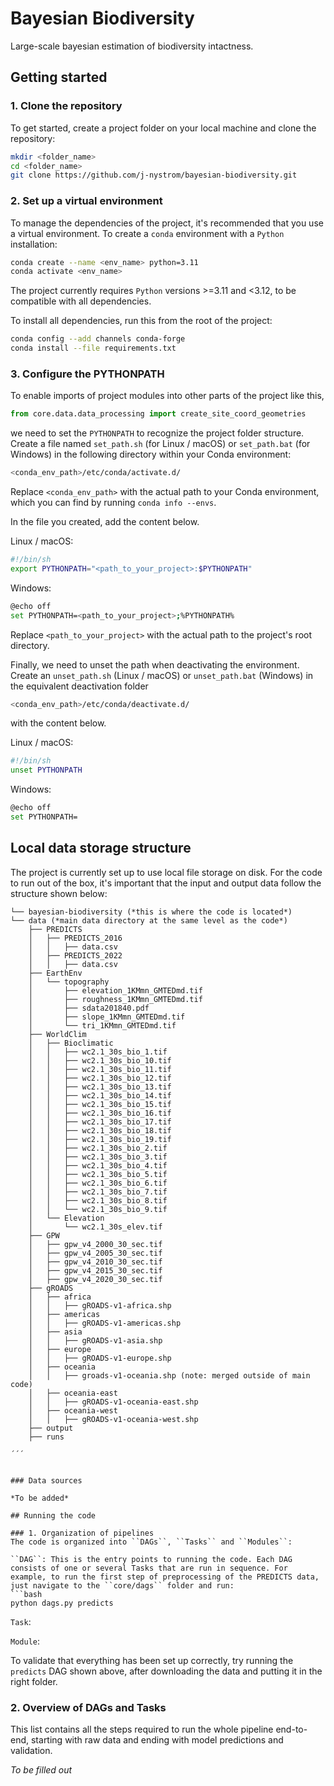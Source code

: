 # Bayesian Biodiversity
Large-scale bayesian estimation of biodiversity intactness.

## Getting started

### 1. Clone the repository

To get started, create a project folder on your local machine and clone the repository:

```bash
mkdir <folder_name>
cd <folder_name>
git clone https://github.com/j-nystrom/bayesian-biodiversity.git
```

### 2. Set up a virtual environment

To manage the dependencies of the project, it's recommended that you use a virtual environment. To create a ``conda`` environment with a ``Python`` installation:

```bash
conda create --name <env_name> python=3.11
conda activate <env_name>
```

The project currently requires ``Python`` versions >=3.11 and <3.12, to be compatible with all dependencies.

To install all dependencies, run this from the root of the project:

```bash
conda config --add channels conda-forge
conda install --file requirements.txt
```

### 3. Configure the PYTHONPATH

To enable imports of project modules into other parts of the project like this,

```python
from core.data.data_processing import create_site_coord_geometries
```

 we need to set the ``PYTHONPATH`` to recognize the project folder structure. Create a file named ``set_path.sh`` (for Linux / macOS) or ``set_path.bat`` (for Windows) in the following directory within your Conda environment:

```bash
<conda_env_path>/etc/conda/activate.d/
```

Replace ``<conda_env_path>`` with the actual path to your Conda environment, which you can find by running ``conda info --envs``.

In the file you created, add the content below.

Linux / macOS:
```bash
#!/bin/sh
export PYTHONPATH="<path_to_your_project>:$PYTHONPATH"
```

Windows:
```bash
@echo off
set PYTHONPATH=<path_to_your_project>;%PYTHONPATH%
```

Replace ``<path_to_your_project>`` with the actual path to the project's root directory.

Finally, we need to unset the path when deactivating the environment. Create an ``unset_path.sh`` (Linux / macOS) or ``unset_path.bat`` (Windows) in the equivalent deactivation folder

```bash
<conda_env_path>/etc/conda/deactivate.d/
```

with the content below.

Linux / macOS:
```bash
#!/bin/sh
unset PYTHONPATH
```

Windows:
```bash
@echo off
set PYTHONPATH=
```

## Local data storage structure

The project is currently set up to use local file storage on disk. For the code to run out of the box, it's important that the input and output data follow the structure shown below:

```
└── bayesian-biodiversity (*this is where the code is located*)
└── data (*main data directory at the same level as the code*)
    ├── PREDICTS
    │   ├── PREDICTS_2016
    │   │   ├── data.csv
    │   ├── PREDICTS_2022
    │   │   ├── data.csv
    ├── EarthEnv
    │   └── topography
    │       ├── elevation_1KMmn_GMTEDmd.tif
    │       ├── roughness_1KMmn_GMTEDmd.tif
    │       ├── sdata201840.pdf
    │       ├── slope_1KMmn_GMTEDmd.tif
    │       └── tri_1KMmn_GMTEDmd.tif
    ├── WorldClim
    │   ├── Bioclimatic
    │   │   ├── wc2.1_30s_bio_1.tif
    │   │   ├── wc2.1_30s_bio_10.tif
    │   │   ├── wc2.1_30s_bio_11.tif
    │   │   ├── wc2.1_30s_bio_12.tif
    │   │   ├── wc2.1_30s_bio_13.tif
    │   │   ├── wc2.1_30s_bio_14.tif
    │   │   ├── wc2.1_30s_bio_15.tif
    │   │   ├── wc2.1_30s_bio_16.tif
    │   │   ├── wc2.1_30s_bio_17.tif
    │   │   ├── wc2.1_30s_bio_18.tif
    │   │   ├── wc2.1_30s_bio_19.tif
    │   │   ├── wc2.1_30s_bio_2.tif
    │   │   ├── wc2.1_30s_bio_3.tif
    │   │   ├── wc2.1_30s_bio_4.tif
    │   │   ├── wc2.1_30s_bio_5.tif
    │   │   ├── wc2.1_30s_bio_6.tif
    │   │   ├── wc2.1_30s_bio_7.tif
    │   │   ├── wc2.1_30s_bio_8.tif
    │   │   └── wc2.1_30s_bio_9.tif
    │   └── Elevation
    │       └── wc2.1_30s_elev.tif
    ├── GPW
    │   ├── gpw_v4_2000_30_sec.tif
    │   ├── gpw_v4_2005_30_sec.tif
    │   ├── gpw_v4_2010_30_sec.tif
    │   ├── gpw_v4_2015_30_sec.tif
    │   ├── gpw_v4_2020_30_sec.tif
    ├── gROADS
    │   ├── africa
    │   │   ├── gROADS-v1-africa.shp
    │   ├── americas
    │   │   ├── gROADS-v1-americas.shp
    │   ├── asia
    │   │   ├── gROADS-v1-asia.shp
    │   ├── europe
    │   │   ├── gROADS-v1-europe.shp
    │   ├── oceania
    │   │   ├── groads-v1-oceania.shp (note: merged outside of main code)
    │   ├── oceania-east
    │   │   ├── gROADS-v1-oceania-east.shp
    │   ├── oceania-west
    │   │   ├── gROADS-v1-oceania-west.shp
    ├── output
    ├── runs

´´´


### Data sources

*To be added*

## Running the code

### 1. Organization of pipelines
The code is organized into ``DAGs``, ``Tasks`` and ``Modules``:

``DAG``: This is the entry points to running the code. Each DAG consists of one or several Tasks that are run in sequence. For example, to run the first step of preprocessing of the PREDICTS data, just navigate to the ``core/dags`` folder and run:
```bash
python dags.py predicts
```
``Task``:

``Module``:

To validate that everything has been set up correctly, try running the ``predicts`` DAG shown above, after downloading the data and putting it in the right folder.

### 2. Overview of DAGs and Tasks

This list contains all the steps required to run the whole pipeline end-to-end, starting with raw data and ending with model predictions and validation.

*To be filled out*
